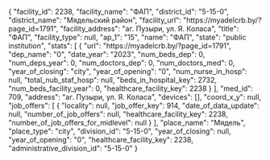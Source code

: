 {
    "facility_id": 2238,
    "facility_name": "ФАП",
    "district_id": "5-15-0",
    "district_name": "Мядельский район",
    "facility_url": "https:\/\/myadelcrb.by\/?page_id=1791",
    "facility_address": "аг. Пузыри, ул. Я. Коласа",
    "title": "ФАП",
    "facility_type": null,
    "ap_1": "15",
    "name": "ФАП",
    "state": "public institution",
    "stats": [
        {
            "url": "https:\/\/myadelcrb.by\/?page_id=1791",
            "dep_name": "0",
            "date_year": "2023",
            "num_beds_dep": 0,
            "num_deps_year": 0,
            "num_doctors_dep": 0,
            "num_doctors_med": 0,
            "year_of_closing": "city",
            "year_of_opening": "0",
            "num_nurse_in_hosp": null,
            "total_nub_staf_hosp": null,
            "beds_in_hospital_key": 2732,
            "num_beds_facility_year": 0,
            "healthcare_facility_key": 2238
        }
    ],
    "med_id": 709,
    "address": "аг. Пузыри, ул. Я. Коласа",
    "devices": [],
    "coord_x_y": null,
    "job_offers": [
        {
            "locality": null,
            "job_offer_key": 914,
            "date_of_data_update": null,
            "number_of_job_offers": null,
            "healthcare_facility_key": 2238,
            "number_of_job_offers_for_midlevel": null
        }
    ],
    "place_name": "Мядель",
    "place_type": "city",
    "division_id": "5-15-0",
    "year_of_closing": null,
    "year_of_opening": "0",
    "healthcare_facility_key": 2238,
    "administrative_division_id": "5-15-0"
}
